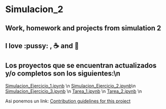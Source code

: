 # Simulacion_2
## Work, homework and projects from simulation 2 

## I love :pussy: , :coffee: and :pizza:

## Los proyectos que se encuentran actualizados y/o completos son los siguientes:\n
  [Simulacion_Ejercicio_1.ipynb](https://github.com/BlaeckHardt/Simulacion_2/blob/f84838493ef0cd2bf1414c3f2cee127f8699a6f8/Simulacion_Ejercicio_1.ipynb) \n
  [Simulacion_Ejercicio_2.ipynb](https://github.com/BlaeckHardt/Simulacion_2/blob/1bb930d342b5ba1a693e8dbe2d0b9e2ff1c59c57/Simulacion_Ejercicio_2.ipynb)\n
  [Simulacion_Ejercicio_3.ipynb](https://github.com/BlaeckHardt/Simulacion_2/blob/fb86950faadca55663f05fa93ea0c8a3819293c1/Simulacion_Ejercicio_3.ipynb) \n
  [Tarea_1.ipynb]() \n
  [Tarea_2.ipynb]() \n

Asi ponemos un link: [Contribution guidelines for this project](docs/CONTRIBUTING.md)
